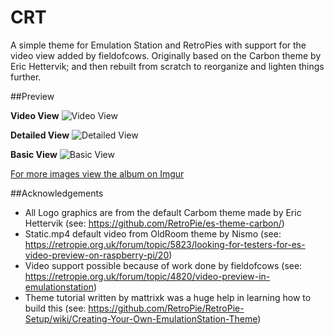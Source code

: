 # CRT
A simple theme for Emulation Station and RetroPies with support for the video view added by fieldofcows.  Originally based on the Carbon theme by Eric Hettervik; and then rebuilt from scratch to reorganize and lighten things further.

##Preview

**Video View**
![Video View](http://i.imgur.com/w5rNqyr.png)

**Detailed View**
![Detailed View](http://i.imgur.com/HMzQKT1.png)

**Basic View**
![Basic View](http://i.imgur.com/npqHCZy.png)

[For more images view the album on Imgur](http://imgur.com/a/w7JNT)

##Acknowledgements

- All Logo graphics are from the default Carbom theme made by Eric Hettervik (see: https://github.com/RetroPie/es-theme-carbon/)
- Static.mp4 default video from OldRoom theme by Nismo (see: https://retropie.org.uk/forum/topic/5823/looking-for-testers-for-es-video-preview-on-raspberry-pi/20)
- Video support possible because of work done by fieldofcows (see: https://retropie.org.uk/forum/topic/4820/video-preview-in-emulationstation)
- Theme tutorial written by mattrixk was a huge help in learning how to build this (see: https://github.com/RetroPie/RetroPie-Setup/wiki/Creating-Your-Own-EmulationStation-Theme)
